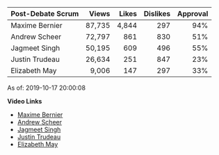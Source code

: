 Post-Debate Scrum | Views | Likes | Dislikes | Approval
--- | ---: | ---: | ---: | ---:
Maxime Bernier       |  87,735 |   4,844 |     297 | 94%
Andrew Scheer        |  72,797 |     861 |     830 | 51%
Jagmeet Singh        |  50,195 |     609 |     496 | 55%
Justin Trudeau       |  26,634 |     251 |     847 | 23%
Elizabeth May        |   9,006 |     147 |     297 | 33%

As of: 2019-10-17 20:00:08

**Video Links**
- [Maxime Bernier](https://youtu.be/X_IUY25ajUU)
- [Andrew Scheer](https://youtu.be/6zVtckrxLmo)
- [Jagmeet Singh](https://youtu.be/DnIzty_VQvs)
- [Justin Trudeau](https://youtu.be/YSg27gaztys)
- [Elizabeth May](https://youtu.be/rcwNJEHJVus)


